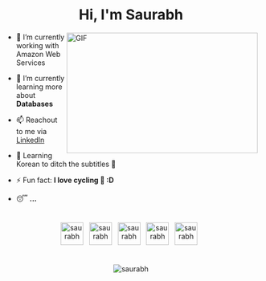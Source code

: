
<h1 align="center" >Hi, I'm Saurabh </h1>

<img align="right" alt="GIF" width="380" height="240" src="https://media.giphy.com/media/VIQ2OBrGPCq0o6QQZY/giphy.gif">

- 🔭 I’m currently working with Amazon Web Services

- 🌱 I’m currently learning more about **Databases**

- 📫 Reachout to me via [LinkedIn](https://www.linkedin.com/in/SaurabhOfficial)

- 📜 Learning Korean to ditch the subtitles 👀

- ⚡ Fun fact: **I love cycling 🚴 :D**

- 😴 <b>...</b>

#


<p align="center">
<a href=https://strava.app.link/oVOWgq0yNIb target="blank"><img align="center" src=https://cdn.jsdelivr.net/npm/simple-icons@3.0.1/icons/strava.svg alt="saurabh" height="45" width="45" /></a>
  &nbsp;  
<a href=https://www.linkedin.com/in/SaurabhOfficial/ target="blank"><img align="center" src=https://cdn.jsdelivr.net/npm/simple-icons@3.0.1/icons/linkedin.svg alt="saurabh" height="45" width="45" /></a>
  &nbsp;
<a href=https://stackoverflow.com/users/8708368/lug-0/ target="blank"><img align="center" src=https://cdn.jsdelivr.net/npm/simple-icons@3.0.1/icons/stackoverflow.svg alt="saurabh" height="45" width="45" /></a>
  &nbsp;
<a href=https://saurabhofficial.medium.com/ target="blank"><img align="center" src=https://cdn.jsdelivr.net/npm/simple-icons@3.0.1/icons/medium.svg alt="saurabh" height="45" width="45" /></a>
  &nbsp;
<a href=https://www.chess.com/member/1400xo target="blank"><img align="center" src=https://cdn.jsdelivr.net/npm/simple-icons@13.1.0/icons/chessdotcom.svg alt="saurabh" height="45" width="45" /></a>
  &nbsp;
  
</p>

#

<p align="center"> <img src=https://github-readme-stats.vercel.app/api?username=dino-saurabh&show_icons=true alt=saurabh /> </p>

#
